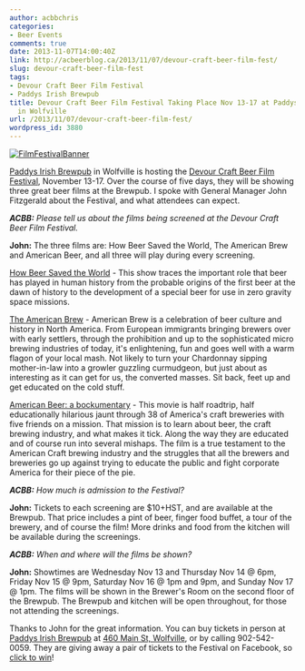 ```yaml
---
author: acbbchris
categories:
- Beer Events
comments: true
date: 2013-11-07T14:00:40Z
link: http://acbeerblog.ca/2013/11/07/devour-craft-beer-film-fest/
slug: devour-craft-beer-film-fest
tags:
- Devour Craft Beer Film Festival
- Paddys Irish Brewpub
title: Devour Craft Beer Film Festival Taking Place Nov 13-17 at Paddys Irish Brewpub
  in Wolfville
url: /2013/11/07/devour-craft-beer-film-fest/
wordpress_id: 3880
---
```


[![FilmFestivalBanner](http://acbeerblog.ca/wp-content/uploads/2013/11/filmfestivalbanner_v005.jpeg?w=627)](http://acbeerblog.ca/wp-content/uploads/2013/11/filmfestivalbanner_v005.jpeg)

[Paddys Irish Brewpub](http://paddyspub.ca/) in Wolfville is hosting the [Devour Craft Beer Film Festival](https://www.facebook.com/events/623879674324861/), November 13-17. Over the course of five days, they will be showing three great beer films at the Brewpub. I spoke with General Manager John Fitzgerald about the Festival, and what attendees can expect.

_**ACBB:** Please tell us about the films being screened at the Devour Craft Beer Film Festival._

**John:** The three films are: How Beer Saved the World, The American Brew and American Beer, and all three will play during every screening.

[How Beer Saved the World](http://www.youtube.com/watch?v=aV36ytSgC3o) - This show traces the important role that beer has played in human history from the probable origins of the first beer at the dawn of history to the development of a special beer for use in zero gravity space missions.

[The American Brew](http://www.youtube.com/watch?v=Z8BS0fef5w0) - American Brew is a celebration of beer culture and history in North America. From European immigrants bringing brewers over with early settlers, through the prohibition and up to the sophisticated micro brewing industries of today, it's enlightening, fun and goes well with a warm flagon of your local mash. Not likely to turn your Chardonnay sipping mother-in-law into a growler guzzling curmudgeon, but just about as interesting as it can get for us, the converted masses. Sit back, feet up and get educated on the cold stuff.

[American Beer: a bockumentary](http://www.youtube.com/watch?v=T9dVo-MRckI) - This movie is half roadtrip, half educationally hilarious jaunt through 38 of America's craft breweries with five friends on a mission. That mission is to learn about beer, the craft brewing industry, and what makes it tick. Along the way they are educated and of course run into several mishaps. The film is a true testament to the American Craft brewing industry and the struggles that all the brewers and breweries go up against trying to educate the public and fight corporate America for their piece of the pie.

_**ACBB:** How much is admission to the Festival?_

**John:** Tickets to each screening are $10+HST, and are available at the Brewpub. That price includes a pint of beer, finger food buffet, a tour of the brewery, and of course the film! More drinks and food from the kitchen will be available during the screenings.

_**ACBB:** When and where will the films be shown?_

**John:** Showtimes are Wednesday Nov 13 and Thursday Nov 14 @ 6pm, Friday Nov 15 @ 9pm, Saturday Nov 16 @ 1pm and 9pm, and Sunday Nov 17 @ 1pm. The films will be shown in the Brewer's Room on the second floor of the Brewpub. The Brewpub and kitchen will be open throughout, for those not attending the screenings.

Thanks to John for the great information. You can buy tickets in person at [Paddys Irish Brewpub](http://paddyspub.ca/locations/wolfville/) at [460 Main St, Wolfville](http://goo.gl/maps/cS3By), or by calling 902-542-0059. They are giving away a pair of tickets to the Festival on Facebook, so [click to win](https://www.facebook.com/PaddysWolfville?sk=app_237202476309340)!
